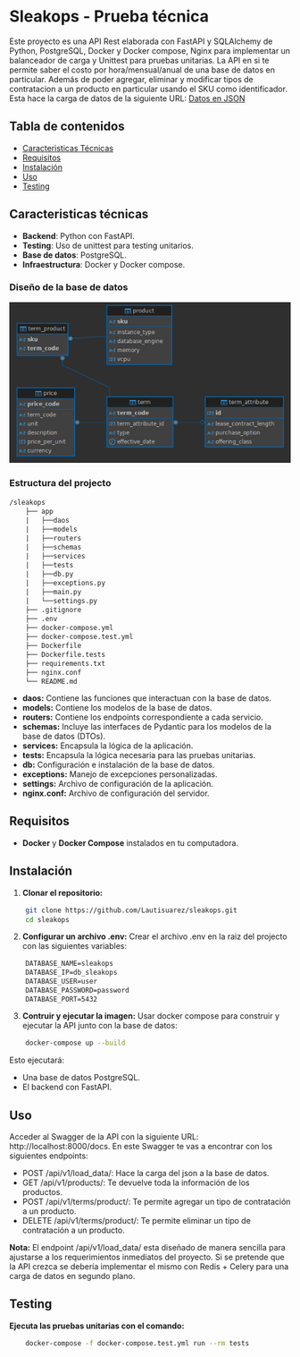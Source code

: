 # Sleakops - Prueba técnica
Este proyecto es una API Rest elaborada con FastAPI y SQLAlchemy de Python, PostgreSQL, Docker y Docker compose, Nginx para implementar un balanceador de carga y Unittest para pruebas unitarias.
La API en si te permite saber el costo por hora/mensual/anual de una base de datos en particular. Además de poder agregar, eliminar y modificar tipos de contratacion a un producto en particular usando el SKU como identificador. Esta hace la carga de datos de la siguiente URL: [Datos en JSON](https://pricing.us-east-1.amazonaws.com/offers/v1.0/aws/AmazonRDS/current/index.json)

## Tabla de contenidos
- [Caracteristicas Técnicas](#caracteristicas-técnicas)
- [Requisitos](#requisitos)
- [Instalación](#instalación)
- [Uso](#uso)
- [Testing](#testing)

## Caracteristicas técnicas
- **Backend**: Python con FastAPI.
- **Testing**: Uso de unittest para testing unitarios.
- **Base de datos**: PostgreSQL.
- **Infraestructura**: Docker y Docker compose.

### Diseño de la base de datos
![Database Design](./db_diagram.png)

### Estructura del projecto
```
/sleakops
    ├── app
    |   ├──daos
    |   ├──models
    |   ├──routers
    |   ├──schemas
    |   ├──services
    |   ├──tests
    |   ├──db.py
    |   ├──exceptions.py
    |   ├──main.py
    |   └──settings.py
    ├── .gitignore
    ├── .env
    ├── docker-compose.yml
    ├── docker-compose.test.yml
    ├── Dockerfile
    ├── Dockerfile.tests
    ├── requirements.txt
    ├── nginx.conf
    └── README.md
```
- **daos:** Contiene las funciones que interactuan con la base de datos. 
- **models:** Contiene los modelos de la base de datos.
- **routers:** Contiene los endpoints correspondiente a cada servicio.
- **schemas:** Incluye las interfaces de Pydantic para los modelos de la base de datos (DTOs).
- **services:** Encapsula la lógica de la aplicación.
- **tests:** Encapsula la lógica necesaria para las pruebas unitarias.
- **db:** Configuración e instalación de la base de datos.
- **exceptions:** Manejo de excepciones personalizadas.
- **settings:** Archivo de configuración de la aplicación.
- **nginx.conf:** Archivo de configuración del servidor.

## Requisitos
- **Docker** y **Docker Compose** instalados en tu computadora.

## Instalación
1. **Clonar el repositorio:**
```bash
    git clone https://github.com/Lautisuarez/sleakops.git
    cd sleakops
```

2. **Configurar un archivo .env:**
Crear el archivo .env en la raiz del projecto con las siguientes variables:
```
    DATABASE_NAME=sleakops
    DATABASE_IP=db_sleakops
    DATABASE_USER=user
    DATABASE_PASSWORD=password
    DATABASE_PORT=5432
```

3. **Contruir y ejecutar la imagen:**
Usar docker compose para construir y ejecutar la API junto con la base de datos:
```bash
    docker-compose up --build
```
Esto ejecutará:
- Una base de datos PostgreSQL.
- El backend con FastAPI.

## Uso
Acceder al Swagger de la API con la siguiente URL: http://localhost:8000/docs.
En este Swagger te vas a encontrar con los siguientes endpoints:

- POST /api/v1/load_data/: Hace la carga del json a la base de datos.
- GET /api/v1/products/: Te devuelve toda la información de los productos.
- POST /api/v1/terms/product/: Te permite agregar un tipo de contratación a un producto.
- DELETE /api/v1/terms/product/: Te permite eliminar un tipo de contratación a un producto.

**Nota:** El endpoint /api/v1/load_data/ esta diseñado de manera sencilla para ajustarse a los requerimientos inmediatos del proyecto. Si se pretende que la API crezca se debería implementar el mismo con Redis + Celery para una carga de datos en segundo plano.

## Testing
**Ejecuta las pruebas unitarias con el comando:**
```bash
    docker-compose -f docker-compose.test.yml run --rm tests
```